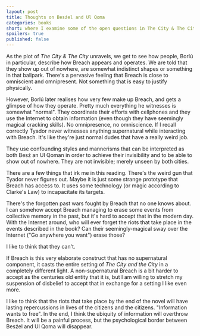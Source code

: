 ```yaml
---
layout: post
title: Thoughts on Besźel and Ul Qoma
categories: books
short: where I examine some of the open questions in The City & The City
spoilers: true
published: false
---
```


As the plot of *The City & The City* unravels, we get to see how people, Borlú
in particular, describe how Breach appears and operates. We are told that they
show up out of nowhere, are somewhat indistinct shapes or something in that
ballpark. There's a pervasive feeling that Breach is close to omniscient and
omnipresent. Not something that is easy to justify physically.

However, Borlú later realises how very few make up Breach, and gets a glimpse
of how they operate. Pretty much everything he witnesses is somewhat "normal".
They coordinate their efforts with cellphones and they use the Internet to
obtain information (even though they have seemingly magical cracking skills).
No omnipresence, no omniscience. If I recall correctly Tyador never witnesses
anything supernatural while interacting with Breach. It's like they're just
normal dudes that have a really weird job.

They use confounding styles and mannerisms that can be interpreted as both Besź
an Ul Qoman in order to achieve their invisibility and to be able to show out
of nowhere. They are not invisible; merely unseen by both cities.

There are a few things that irk me in this reading. There's the weird gun that
Tyador never figures out. Maybe it is just some strange prototype that Breach
has access to. It uses some technology (or magic according to Clarke's Law) to
incapacitate its targets.

There's the forgotten past wars fought by Breach that no one knows about. I can
somehow accept Breach managing to erase some events from collective memory in
the past, but it's hard to accept that in the modern day. With the Internet
around, who will ever forget the riots that take place in the events described
in the book? Can their seemingly-magical sway over the Internet ("Go anywhere
you want") erase those?

I like to think that they can't.

If Breach is this very elaborate construct that has no supernatural component,
it casts the entire setting of *The City and the City* in a completely different
light. A non-supernatural Breach is a bit harder to accept as the centuries old
entity that it is, but I am willing to stretch my suspension of disbelief to
accept that in exchange for a setting I like even more.

I like to think that the riots that take place by the end of the novel will
have lasting repercussions in lives of the citizens and the citizens.
"Information wants to free". In the end, I think the ubiquity of information
will overthrow Breach. It will be a painful process, but the psychological border
between Besźel and Ul Qoma will disappear.

